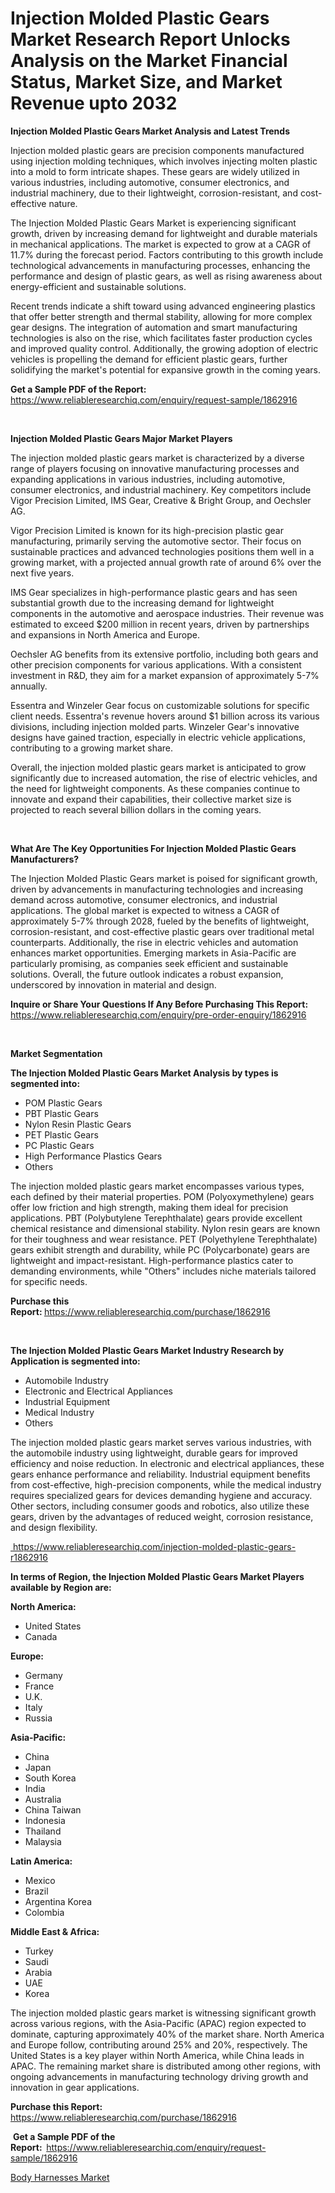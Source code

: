 <p><h1>Injection Molded Plastic Gears Market Research Report Unlocks Analysis on the Market Financial Status, Market Size, and Market Revenue upto 2032</h1></p><p><strong>Injection Molded Plastic Gears Market Analysis and Latest Trends</strong></p>
<p><p>Injection molded plastic gears are precision components manufactured using injection molding techniques, which involves injecting molten plastic into a mold to form intricate shapes. These gears are widely utilized in various industries, including automotive, consumer electronics, and industrial machinery, due to their lightweight, corrosion-resistant, and cost-effective nature.</p><p>The Injection Molded Plastic Gears Market is experiencing significant growth, driven by increasing demand for lightweight and durable materials in mechanical applications. The market is expected to grow at a CAGR of 11.7% during the forecast period. Factors contributing to this growth include technological advancements in manufacturing processes, enhancing the performance and design of plastic gears, as well as rising awareness about energy-efficient and sustainable solutions.</p><p>Recent trends indicate a shift toward using advanced engineering plastics that offer better strength and thermal stability, allowing for more complex gear designs. The integration of automation and smart manufacturing technologies is also on the rise, which facilitates faster production cycles and improved quality control. Additionally, the growing adoption of electric vehicles is propelling the demand for efficient plastic gears, further solidifying the market's potential for expansive growth in the coming years.</p></p>
<p><strong>Get a Sample PDF of the Report:&nbsp;</strong> <a href="https://www.reliableresearchiq.com/enquiry/request-sample/1862916?utm_campaign=3318&utm_medium=2&utm_source=Github&utm_content=ia&utm_term=04042025&utm_id=injection-molded-plastic-gears">https://www.reliableresearchiq.com/enquiry/request-sample/1862916</a></p>
<p>&nbsp;</p>
<p><strong>Injection Molded Plastic Gears Major Market Players</strong></p>
<p><p>The injection molded plastic gears market is characterized by a diverse range of players focusing on innovative manufacturing processes and expanding applications in various industries, including automotive, consumer electronics, and industrial machinery. Key competitors include Vigor Precision Limited, IMS Gear, Creative & Bright Group, and Oechsler AG.</p><p>Vigor Precision Limited is known for its high-precision plastic gear manufacturing, primarily serving the automotive sector. Their focus on sustainable practices and advanced technologies positions them well in a growing market, with a projected annual growth rate of around 6% over the next five years.</p><p>IMS Gear specializes in high-performance plastic gears and has seen substantial growth due to the increasing demand for lightweight components in the automotive and aerospace industries. Their revenue was estimated to exceed $200 million in recent years, driven by partnerships and expansions in North America and Europe.</p><p>Oechsler AG benefits from its extensive portfolio, including both gears and other precision components for various applications. With a consistent investment in R&D, they aim for a market expansion of approximately 5-7% annually.</p><p>Essentra and Winzeler Gear focus on customizable solutions for specific client needs. Essentra's revenue hovers around $1 billion across its various divisions, including injection molded parts. Winzeler Gear's innovative designs have gained traction, especially in electric vehicle applications, contributing to a growing market share.</p><p>Overall, the injection molded plastic gears market is anticipated to grow significantly due to increased automation, the rise of electric vehicles, and the need for lightweight components. As these companies continue to innovate and expand their capabilities, their collective market size is projected to reach several billion dollars in the coming years.</p></p>
<p>&nbsp;</p>
<p><strong>What Are The Key Opportunities For Injection Molded Plastic Gears Manufacturers?</strong></p>
<p><p>The Injection Molded Plastic Gears market is poised for significant growth, driven by advancements in manufacturing technologies and increasing demand across automotive, consumer electronics, and industrial applications. The global market is expected to witness a CAGR of approximately 5-7% through 2028, fueled by the benefits of lightweight, corrosion-resistant, and cost-effective plastic gears over traditional metal counterparts. Additionally, the rise in electric vehicles and automation enhances market opportunities. Emerging markets in Asia-Pacific are particularly promising, as companies seek efficient and sustainable solutions. Overall, the future outlook indicates a robust expansion, underscored by innovation in material and design.</p></p>
<p><strong>Inquire or Share Your Questions If Any Before Purchasing This Report:</strong> <a href="https://www.reliableresearchiq.com/enquiry/pre-order-enquiry/1862916?utm_campaign=3318&utm_medium=2&utm_source=Github&utm_content=ia&utm_term=04042025&utm_id=injection-molded-plastic-gears">https://www.reliableresearchiq.com/enquiry/pre-order-enquiry/1862916</a></p>
<p>&nbsp;</p>
<p><strong>Market Segmentation</strong></p>
<p><strong>The Injection Molded Plastic Gears Market Analysis by types is segmented into:</strong></p>
<p><ul><li>POM Plastic Gears</li><li>PBT Plastic Gears</li><li>Nylon Resin Plastic Gears</li><li>PET Plastic Gears</li><li>PC Plastic Gears</li><li>High Performance Plastics Gears</li><li>Others</li></ul></p>
<p><p>The injection molded plastic gears market encompasses various types, each defined by their material properties. POM (Polyoxymethylene) gears offer low friction and high strength, making them ideal for precision applications. PBT (Polybutylene Terephthalate) gears provide excellent chemical resistance and dimensional stability. Nylon resin gears are known for their toughness and wear resistance. PET (Polyethylene Terephthalate) gears exhibit strength and durability, while PC (Polycarbonate) gears are lightweight and impact-resistant. High-performance plastics cater to demanding environments, while "Others" includes niche materials tailored for specific needs.</p></p>
<p><strong>Purchase this Report:&nbsp;</strong><a href="https://www.reliableresearchiq.com/purchase/1862916?utm_campaign=3318&utm_medium=2&utm_source=Github&utm_content=ia&utm_term=04042025&utm_id=injection-molded-plastic-gears">https://www.reliableresearchiq.com/purchase/1862916</a></p>
<p>&nbsp;</p>
<p><strong>The Injection Molded Plastic Gears Market Industry Research by Application is segmented into:</strong></p>
<p><ul><li>Automobile Industry</li><li>Electronic and Electrical Appliances</li><li>Industrial Equipment</li><li>Medical Industry</li><li>Others</li></ul></p>
<p><p>The injection molded plastic gears market serves various industries, with the automobile industry using lightweight, durable gears for improved efficiency and noise reduction. In electronic and electrical appliances, these gears enhance performance and reliability. Industrial equipment benefits from cost-effective, high-precision components, while the medical industry requires specialized gears for devices demanding hygiene and accuracy. Other sectors, including consumer goods and robotics, also utilize these gears, driven by the advantages of reduced weight, corrosion resistance, and design flexibility.</p></p>
<p><a href="https://www.reliableresearchiq.com/injection-molded-plastic-gears-r1862916?utm_campaign=3318&utm_medium=2&utm_source=Github&utm_content=ia&utm_term=04042025&utm_id=injection-molded-plastic-gears">&nbsp;https://www.reliableresearchiq.com/injection-molded-plastic-gears-r1862916</a></p>
<p><strong>In terms of Region, the Injection Molded Plastic Gears Market Players available by Region are:</strong></p>
<p>
    <p> <strong> North America: </strong>
        <ul>
            <li>United States</li>
            <li>Canada</li>
        </ul>
        </p> 
    <p> <strong> Europe: </strong>
        <ul>
            <li>Germany</li>
            <li>France</li>
            <li>U.K.</li>
            <li>Italy</li>
            <li>Russia</li>
        </ul>
        </p> 
    <p> <strong> Asia-Pacific: </strong>
        <ul>
            <li>China</li>
            <li>Japan</li>
            <li>South Korea</li>
            <li>India</li>
            <li>Australia</li>
            <li>China Taiwan</li>
            <li>Indonesia</li>
            <li>Thailand</li>
            <li>Malaysia</li>
        </ul>
        </p> 
    <p> <strong> Latin America: </strong>
        <ul>
            <li>Mexico</li>
            <li>Brazil</li>
            <li>Argentina Korea</li>
            <li>Colombia</li>
        </ul>
        </p> 
    <p> <strong> Middle East & Africa: </strong>
        <ul>
            <li>Turkey</li>
            <li>Saudi</li>
            <li>Arabia</li>
            <li>UAE</li>
            <li>Korea</li>
        </ul>
    </p>
    </p>
<p><p>The injection molded plastic gears market is witnessing significant growth across various regions, with the Asia-Pacific (APAC) region expected to dominate, capturing approximately 40% of the market share. North America and Europe follow, contributing around 25% and 20%, respectively. The United States is a key player within North America, while China leads in APAC. The remaining market share is distributed among other regions, with ongoing advancements in manufacturing technology driving growth and innovation in gear applications.</p></p>
<p><strong>Purchase this Report: </strong><a href="https://www.reliableresearchiq.com/purchase/1862916?utm_campaign=3318&utm_medium=2&utm_source=Github&utm_content=ia&utm_term=04042025&utm_id=injection-molded-plastic-gears">https://www.reliableresearchiq.com/purchase/1862916</a></p>
<p>&nbsp;<strong>Get a Sample PDF of the Report:&nbsp;&nbsp;</strong><a href="https://www.reliableresearchiq.com/enquiry/request-sample/1862916?utm_campaign=3318&utm_medium=2&utm_source=Github&utm_content=ia&utm_term=04042025&utm_id=injection-molded-plastic-gears">https://www.reliableresearchiq.com/enquiry/request-sample/1862916</a></p>
<p><strong></strong></p>
<p><p><a href="https://github.com/kalsirollija/Market-Research-Report-List-1/blob/main/body-harnesses-market.md?utm_campaign=3318&utm_medium=2&utm_source=Github&utm_content=ia&utm_term=04042025&utm_id=injection-molded-plastic-gears">Body Harnesses Market</a></p></p>